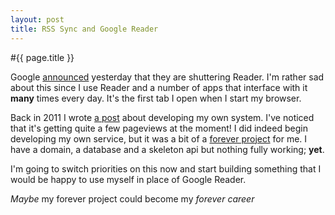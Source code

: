 ```yaml
---
layout: post
title: RSS Sync and Google Reader
---
```


#{{ page.title }}

Google [announced][GREADER] yesterday that they are shuttering Reader. I'm rather sad about this since I use Reader and a number of apps that interface with it **many** times every day. It's the first tab I open when I start my browser.

Back in 2011 I wrote [a post][POST] about developing my own system. I've noticed that it's getting quite a few pageviews at the moment! I did indeed begin developing my own service, but it was a bit of a [forever project][FOREVER] for me. I have a domain, a database and a skeleton api but nothing fully working; **yet**.

I'm going to switch priorities on this now and start building something that I would be happy to use myself in place of Google Reader.

*Maybe* my forever project could become my *forever career*


[GREADER]: http://googlereader.blogspot.co.uk/2013/03/powering-down-google-reader.html
[POST]: http://www.subdimension.co.uk/2011/11/18/RSS_Sync_Service.html
[FOREVER]: http://www.dev.gd/20130122-the-joys-of-having-a-forever-project.html